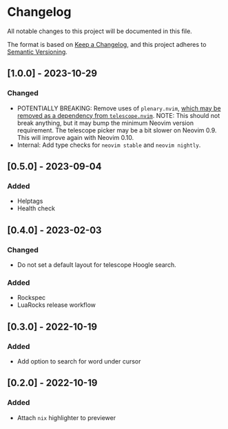 <!-- markdownlint-disable -->
# Changelog
All notable changes to this project will be documented in this file.

The format is based on [Keep a Changelog](https://keepachangelog.com/en/1.0.0/),
and this project adheres to [Semantic Versioning](https://semver.org/spec/v2.0.0.html).

## [1.0.0] - 2023-10-29
### Changed
- POTENTIALLY BREAKING: Remove uses of `plenary.nvim`,
  [which may be removed as a dependency from `telescope.nvim`](https://github.com/nvim-telescope/telescope.nvim/issues/2552).
  NOTE: This should not break anything, but it may bump the minimum Neovim version requirement.
  The telescope picker may be a bit slower on Neovim 0.9.
  This will improve again with Neovim 0.10.
- Internal: Add type checks for `neovim stable` and `neovim nightly`.

## [0.5.0] - 2023-09-04
### Added
- Helptags
- Health check

## [0.4.0] - 2023-02-03
### Changed
- Do not set a default layout for telescope Hoogle search.
### Added
- Rockspec
- LuaRocks release workflow

## [0.3.0] - 2022-10-19
### Added
- Add option to search for word under cursor

## [0.2.0] - 2022-10-19
### Added
- Attach `nix` highlighter to previewer
